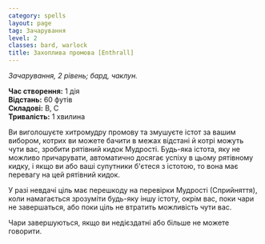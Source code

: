 ```yaml
---
category: spells
layout: page
tag: Зачарування
level: 2
classes: bard, warlock
title: Захоплива промова [Enthrall]
---
```


_Зачарування, 2 рівень; бард, чаклун._   

**Час створення:** 1 дія    
**Відстань:** 60 футів    
**Складові:** В, С    
**Тривалість:** 1 хвилина    

Ви виголошуєте хитромудру промову та змушуєте істот за вашим вибором, котрих ви можете бачити в межах відстані й котрі можуть чути вас, зробити рятівний кидок Мудрості. Будь-яка істота, яку не можливо причарувати, автоматично досягає успіху в цьому рятівному кидку, і якщо ви або ваші супутники б'єтеся з істотою, то вона має перевагу на цей рятівний кидок.  

У разі невдачі ціль має перешкоду на перевірки Мудрості (Сприйняття), коли намагається зрозуміти будь-яку іншу істоту, окрім вас, поки чари не завершаться, або поки ціль не втратить можливість чути вас.   

Чари завершуються, якщо ви недієздатні або більше не можете говорити. 
